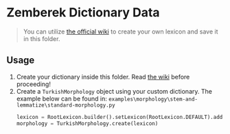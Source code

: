 # Zemberek Dictionary Data
> You can utilize [the official wiki](https://github.com/ahmetaa/zemberek-nlp/wiki/Text-Dictionary-Rules) to create your own lexicon and save it in this folder.

## Usage

1. Create your dictionary inside this folder. Read [the wiki](https://github.com/ahmetaa/zemberek-nlp/wiki/Text-Dictionary-Rules) before proceeding!
2. Create a `TurkishMorphology` object using your custom dictionary. The example below can be found in: `examples\morphology\stem-and-lemmatize\standard-morphology.py`
    ```python
    lexicon = RootLexicon.builder().setLexicon(RootLexicon.DEFAULT).addTextDictionaries(Paths.get('../../../data/dictionaries/lexicon.txt')).build()
    morphology = TurkishMorphology.create(lexicon)
    ```
